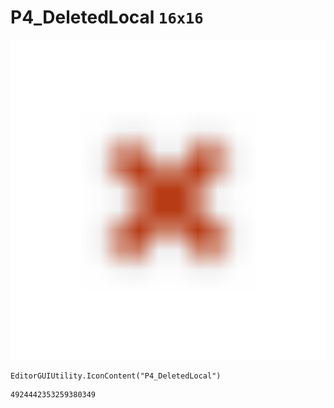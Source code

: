 # P4_DeletedLocal `16x16`
<img src="/img/P4_DeletedLocal.png" width=512 height=512>

``` CSharp
EditorGUIUtility.IconContent("P4_DeletedLocal")
```
```
4924442353259380349
```
